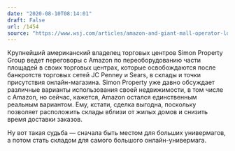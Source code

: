 ```yaml
---
date: "2020-08-10T08:14:01"
draft: False
url: /1454
source: "https://www.wsj.com/articles/amazon-and-giant-mall-operator-look-at-turning-sears-j-c-penney-stores-into-fulfillment-centers-11596992863?mod=hp_lead_pos1"
---
```


Крупнейший американский владелец торговых центров Simon Property Group ведет переговоры с Amazon по переоборудованию части площадей в своих торговых центрах, которые освобождаются после банкротств торговых сетей JC Penney и Sears, в склады и точки присутствия онлайн-магазина.
Simon Property уже давно обсуждает различные варианты использования своей недвижимости, в том числе с Amazon, но сейчас, кажется, Amazon остался единственным реальным вариантом. Ему, кстати, сделка выгодна, поскольку позволяет расположить склады вблизи от жилых домов и снизить время доставки заказов.

Ну вот такая судьба — сначала быть местом для больших универмагов, а потом стать складом для самого большого онлайн-универмага.
